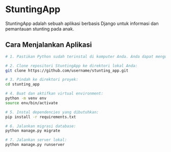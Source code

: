 # StuntingApp

StuntingApp adalah sebuah aplikasi berbasis Django untuk informasi dan pemantauan stunting pada anak.

## Cara Menjalankan Aplikasi

```bash
# 1. Pastikan Python sudah terinstal di komputer Anda. Anda dapat mengunduhnya di [Python.org](https://www.python.org/downloads/).

# 2. Clone repositori StuntingApp ke direktori lokal Anda:
git clone https://github.com/username/stunting_app.git

# 3. Pindah ke direktori proyek:
cd stunting_app

# 4. Buat dan aktifkan virtual environment:
python -m venv env
source env/bin/activate

# 5. Instal dependencies yang dibutuhkan:
pip install -r requirements.txt

# 6. Jalankan migrasi database:
python manage.py migrate

# 7. Jalankan server lokal:
python manage.py runserver
